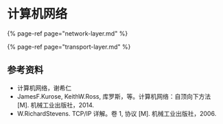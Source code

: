 # 计算机网络



{% page-ref page="network-layer.md" %}

{% page-ref page="transport-layer.md" %}

## 参考资料

* 计算机网络，谢希仁
* JamesF.Kurose, KeithW.Ross, 库罗斯，等。计算机网络：自顶向下方法 \[M\]. 机械工业出版社，2014.
* W.RichardStevens. TCP/IP 详解。卷 1, 协议 \[M\]. 机械工业出版社，2006.

